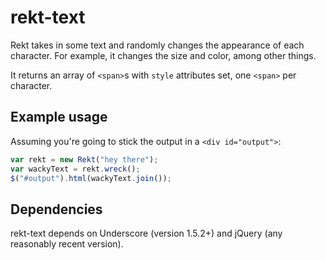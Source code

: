 # rekt-text

Rekt takes in some text and randomly changes the appearance of each character.
For example, it changes the size and color, among other things.

It returns an array of `<span>`s with `style` attributes set, one `<span>` per
character.

## Example usage

Assuming you're going to stick the output in a `<div id="output">`:

```javascript
var rekt = new Rekt("hey there");
var wackyText = rekt.wreck();
$("#output").html(wackyText.join());
```

## Dependencies

rekt-text depends on Underscore (version 1.5.2+) and jQuery (any reasonably recent
version).
